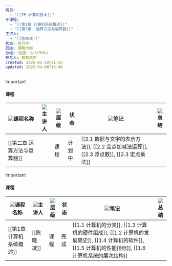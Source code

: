 ```yaml
---
纲目:
  - "[[TP.计算机技术]]"
子课程:
  - "[[第1章 计算机系统概述]]"
  - "[[第2章  运算方法与运算器]]"
主讲人:
  - "[[陈晓凌]]"
状态: 执行中
层级: 课程大纲
总结: ℹ️进度：1/2(50%)
参与人: 蔡蔡鸿宇
created: 2025-03-29T21:52
updated: 2025-04-08T16:40
---
```

> [!important]
> 
> #### 课程
> 
> |![](https://www.notion.so/icons/golf_gray.svg)课程名称|![](https://www.notion.so/icons/profile_gray.svg)主讲人|![](https://www.notion.so/icons/layers_gray.svg)层级|状态|![](https://www.notion.so/icons/pencil_gray.svg)笔记|![](https://www.notion.so/icons/info-alternate_gray.svg)总结|
> |---|---|---|---|---|---|
> |[[第二章 运算方法与运算器]]||课程|计划中|[[2.1 数据与文字的表示方法]], [[2.2 定点加减法运算]], [[2.3 浮点数]], [[2.3 定点乘法]]||
> 
>   
>   

> [!important]
> 
> #### 课程
> 
> |![](https://www.notion.so/icons/golf_gray.svg)课程名称|![](https://www.notion.so/icons/profile_gray.svg)主讲人|![](https://www.notion.so/icons/layers_gray.svg)层级|状态|![](https://www.notion.so/icons/pencil_gray.svg)笔记|![](https://www.notion.so/icons/info-alternate_gray.svg)总结|
> |---|---|---|---|---|---|
> |[[第1章 计算机系统概述]]|[[陈晓凌]]|课程|完成|[[1.1 计算机的分类]], [[1.3 计算机的硬件组成]], [[1.2 计算机的发展简史]], [[1.4 计算机的软件]], [[1.5 计算机的性能指标]], [[1.6 计算机系统的层次结构]]||
> 
>   

